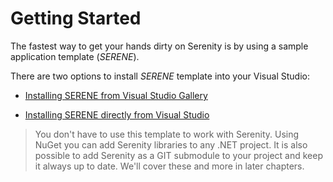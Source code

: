 # Getting Started

The fastest way to get your hands dirty on Serenity is by using a sample application template (*SERENE*).

There are two options to install *SERENE* template into your Visual Studio:

* [Installing SERENE from Visual Studio Gallery](installing_serene_from_visual_studio_gallery.md)

* [Installing SERENE directly from Visual Studio](installing_serene_directly_from_visual_studio.md)

> You don't have to use this template to work with Serenity. Using NuGet you can add Serenity libraries to any .NET project. It is also possible to add Serenity as a GIT submodule to your project and keep it always up to date. We'll cover these and more in later chapters.
